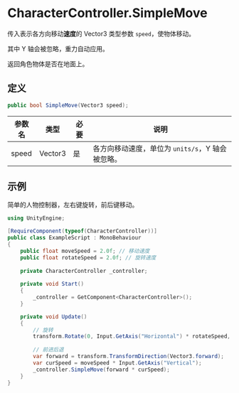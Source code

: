 # CharacterController.SimpleMove

传入表示各方向移动**速度**的 Vector3 类型参数 `speed`，使物体移动。

其中 Y 轴会被忽略，重力自动应用。

返回角色物体是否在地面上。

## 定义

```csharp
public bool SimpleMove(Vector3 speed);
```

| 参数名 | 类型    | 必要 | 说明                                             |
| ------ | ------- | ---- | ------------------------------------------------ |
| speed  | Vector3 | 是   | 各方向移动速度，单位为 `units/s`，Y 轴会被忽略。 |

## 示例

简单的人物控制器，左右键旋转，前后键移动。

```csharp
using UnityEngine;

[RequireComponent(typeof(CharacterController))]
public class ExampleScript : MonoBehaviour
{
    public float moveSpeed = 2.0f; // 移动速度
    public float rotateSpeed = 2.0f; // 旋转速度
    
    private CharacterController _controller;
    
    private void Start()
    {
        _controller = GetComponent<CharacterController>();
    }

    private void Update()
    {
        // 旋转
        transform.Rotate(0, Input.GetAxis("Horizontal") * rotateSpeed, 0);
        
        // 前进后退
        var forward = transform.TransformDirection(Vector3.forward);
        var curSpeed = moveSpeed * Input.GetAxis("Vertical");
        _controller.SimpleMove(forward * curSpeed);
    }
}
```